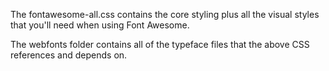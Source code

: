 The fontawesome-all.css contains the core styling plus all the visual styles that you'll need when using Font Awesome. 

The webfonts folder contains all of the typeface files that the above CSS references and depends on.

